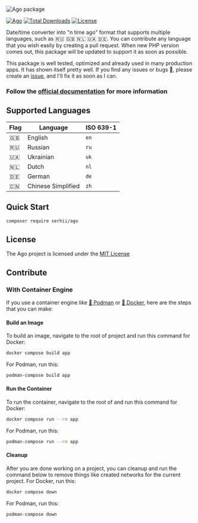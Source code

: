 ![Ago package](https://serhii.io/storage/other/ago.png)

[![Ago](https://github.com/php-ago/ago/actions/workflows/php.yml/badge.svg?branch=master)](https://github.com/php-ago/ago/actions/workflows/php.yml)
[![Total Downloads](https://poser.pugx.org/serhii/ago/downloads)](https://packagist.org/packages/serhii/ago)
[![License](https://poser.pugx.org/serhii/ago/license)](https://packagist.org/packages/serhii/ago)

Date/time converter into "n time ago" format that supports multiple languages, such as 🇷🇺 🇬🇧 🇳🇱 🇺🇦 🇩🇪. You can contribute any language that you wish easily by creating a pull request. When new PHP version comes out, this package will be updated to support it as soon as possible.

This package is well tested, optimized and already used in many production apps. It has shown itself pretty well. If you find any issues or bugs 🐞, please create an [issue](https://github.com/php-ago/ago/issues/new), and I'll fix it as soon as I can.

### Follow the [official documentation](https://php-ago.github.io/) for more information

## Supported Languages
| Flag | Language              | ISO 639-1 |
| ---- | --------------------- | --------- |
| 🇬🇧   | English               | `en`      |
| 🇷🇺   | Russian               | `ru`      |
| 🇺🇦   | Ukrainian             | `uk`      |
| 🇳🇱   | Dutch                 | `nl`      |
| 🇩🇪   | German                | `de`      |
| 🇨🇳   | Chinese Simplified    | `zh`      |

## Quick Start
```bash
composer require serhii/ago
```

## License
The Ago project is licensed under the [MIT License](https://github.com/php-ago/ago/blob/master/LICENSE)

## Contribute
### With Container Engine
If you use a container engine like [🦦 Podman](https://podman.io/) or [🐳 Docker](https://app.docker.com/), here are the steps that you can make:

#### Build an Image
To build an image, navigate to the root of project and run this command for Docker:
```bash
docker compose build app
```
For Podman, run this:
```bash
podman-compose build app
```

#### Run the Container
To run the container, navigate to the root of and run this command for Docker:
```bash
docker compose run --rm app
```
For Podman, run this:
```bash
podman-compose run --rm app
```

#### Cleanup
After you are done working on a project, you can cleanup and run the command below to remove things like created networks for the current project. For Docker, run this:
```bash
docker compose down
```
For Podman, run this:
```bash
podman-compose down
```